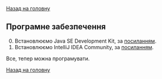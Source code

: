 [Назад на головну](../README.md)

## Програмне забезпечення

<ol start="0">
  <li>Встановлюємо Java SE Development Kit, за <a href="https://www.oracle.com/technetwork/java/javase/downloads/jdk11-downloads-5066655.html">посиланням</a>.</li>
  <li>Встановлюємо IntelliJ IDEA Community, за <a href="https://www.jetbrains.com/idea/download/">посиланням</a>.</li>
</ol>

Все, тепер можна програмувати.

[Назад на головну](../README.md)
